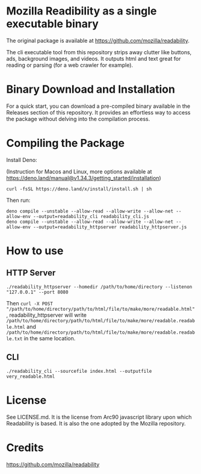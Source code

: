 # Mozilla Readibility as a single executable binary

The original package is available at https://github.com/mozilla/readability.

The cli executable tool from this repository strips away clutter like buttons, ads, background images, and videos. It outputs html and text great for reading or parsing (for a web crawler for example).

# Binary Download and Installation

For a quick start, you can download a pre-compiled binary available in the Releases section of this repository. It provides an effortless way to access the package without delving into the compilation process.

# Compiling the Package

Install Deno:

(Instruction for Macos and Linux, more options available at https://deno.land/manual@v1.34.3/getting_started/installation)
```
curl -fsSL https://deno.land/x/install/install.sh | sh
```

Then run:
```
deno compile --unstable --allow-read --allow-write --allow-net --allow-env --output=readability_cli readability_cli.js
deno compile --unstable --allow-read --allow-write --allow-net --allow-env --output=readability_httpserver readability_httpserver.js
```

# How to use

## HTTP Server

```
./readability_httpserver --homedir /path/to/home/directory --listenon "127.0.0.1" --port 8080
```

Then `curl -X POST "/path/to/home/directory/path/to/html/file/to/make/more/readable.html"`, readability_httpserver will write `/path/to/home/directory/path/to/html/file/to/make/more/readable.readable.html` and `/path/to/home/directory/path/to/html/file/to/make/more/readable.readable.txt` in the same location.

## CLI

```
./readability_cli --sourcefile index.html --outputfile very_readable.html
```

# License

See LICENSE.md. 
It is the license from Arc90 javascript library upon which Readability is based. 
It is also the one adopted by the Mozilla repository.

# Credits

https://github.com/mozilla/readability
